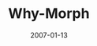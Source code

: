 ---
layout: music 
title: "Why-Morph"
series: "Morph"
date: 2007-01-13 
description: "Change is frequently uncomfortable, often awkward and ultimately inevitable. Whether you desire change or not, it's a constant in your world, so you might as well embrace it. Welcome it, even, because change can be a very good thing. Join us in January an"
audio: "http://www.crossroads.net/audio/2007/2007_01_Morph/Morph_2_Why_Morph_01-14-07_Mingo.mp3"
audio-duration: "31:16"
---